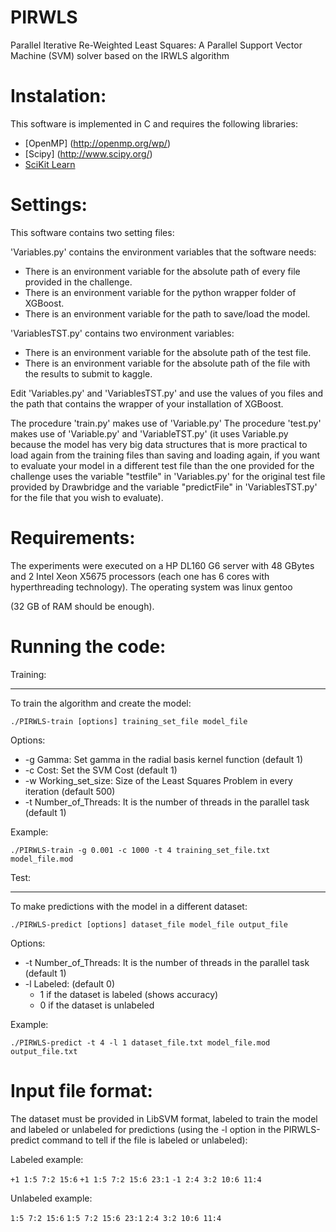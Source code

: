 # PIRWLS

Parallel Iterative Re-Weighted Least Squares: A Parallel Support Vector Machine (SVM) solver based on the IRWLS algorithm

Instalation:
============

This software is implemented in C and requires the following libraries:

 - [OpenMP] (http://openmp.org/wp/)
 - [Scipy] (http://www.scipy.org/)
 - [SciKit Learn](http://scikit-learn.org/)


Settings:
=========

This software contains two setting files:

'Variables.py' contains the environment variables that the software needs:

 * There is an environment variable for the absolute path of every file provided in the challenge.
 * There is an environment variable for the python wrapper folder of XGBoost.
 * There is an environment variable for the path to save/load the model.

'VariablesTST.py' contains two environment variables:

 * There is an environment variable for the absolute path of the test file.
 * There is an environment variable for the absolute path of the file with the results to submit to kaggle.

Edit 'Variables.py' and 'VariablesTST.py' and use the values of you files and the path that contains the wrapper of your installation of XGBoost.

The procedure 'train.py' makes use of 'Variable.py'
The procedure 'test.py' makes use of 'Variable.py' and 'VariableTST.py' (it uses Variable.py because the model has very big data structures that is more practical to load again from the training files than saving and loading again, if you want to evaluate your model in a different test file than the one provided for the challenge uses the variable "testfile" in 'Variables.py' for the original test file provided by Drawbridge and the variable "predictFile" in 'VariablesTST.py' for the file that you wish to evaluate).

Requirements:
=============

The experiments were executed on a HP DL160 G6 server with 48 GBytes and 2 Intel Xeon X5675 processors (each one has 6 cores with hyperthreading technology).
The operating system was linux gentoo

(32 GB of RAM should be enough).

Running the code:
=================

Training:
________

To train the algorithm and create the model:

    ./PIRWLS-train [options] training_set_file model_file

Options:
* -g Gamma: Set gamma in the radial basis kernel function (default 1)
* -c Cost: Set the SVM Cost (default 1)
* -w Working_set_size: Size of the Least Squares Problem in every iteration (default 500)
* -t Number_of_Threads: It is the number of threads in the parallel task (default 1)

Example:

    ./PIRWLS-train -g 0.001 -c 1000 -t 4 training_set_file.txt model_file.mod



Test:
_____

To make predictions with the model in a different dataset:

    ./PIRWLS-predict [options] dataset_file model_file output_file

Options:
* -t Number_of_Threads: It is the number of threads in the parallel task (default 1)
* -l Labeled:  (default 0)
    * 1 if the dataset is labeled (shows accuracy)
    * 0 if the dataset is unlabeled

Example:

    ./PIRWLS-predict -t 4 -l 1 dataset_file.txt model_file.mod output_file.txt

Input file format:
=================

The dataset must be provided in LibSVM format, labeled to train the model and labeled or unlabeled for predictions (using the -l option in the PIRWLS-predict command to tell if the file is labeled or unlabeled):


Labeled example:

``+1 1:5 7:2 15:6``
``+1 1:5 7:2 15:6 23:1``
``-1 2:4 3:2 10:6 11:4``

Unlabeled example:

``1:5 7:2 15:6``
``1:5 7:2 15:6 23:1``
``2:4 3:2 10:6 11:4``



